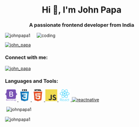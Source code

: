  <!--  [ ! [MasterHead] https://1.bp.blogspot.com/-7A4WynwLsMw/XbBpCXG8fHI/AAAAAAAAMt4/uOa1bpLskYgrwGbllhSu2SDj_Mig8SXJQCLcBGAsYHQ/s1600/2000_600px.gif-->

<h1 align="center">Hi 👋, I'm John Papa</h1>
<h3 align="center">A passionate frontend developer from India</h3>
<img  align="right"  alt ="coding"  width ="400"  src="https://image.shutterstock.com/image-vector/young-woman-writes-code-on-260nw-1731157933.jpg">
<p align="left"> <img src="https://komarev.com/ghpvc/?username=johnpapa1&label=Profile%20views&color=0e75b6&style=flat" alt="johnpapa1" /> </p>

<p align="left"> <a href="https://twitter.com/john_papa" target="blank"><img src="https://img.shields.io/twitter/follow/john_papa?logo=twitter&style=for-the-badge" alt="john_papa" /></a> </p>



<h3 align="left">Connect with me:</h3>
<p align="left">
<a href="https://twitter.com/john_papa" target="blank"><img align="center" src="https://raw.githubusercontent.com/rahuldkjain/github-profile-readme-generator/master/src/images/icons/Social/twitter.svg" alt="john_papa" height="30" width="40" /></a>
</p>

<h3 align="left">Languages and Tools:</h3>
<p align="left"> <a href="https://getbootstrap.com" target="_blank" rel="noreferrer"> <img src="https://raw.githubusercontent.com/devicons/devicon/master/icons/bootstrap/bootstrap-plain-wordmark.svg" alt="bootstrap" width="40" height="40"/> </a> <a href="https://www.w3schools.com/css/" target="_blank" rel="noreferrer"> <img src="https://raw.githubusercontent.com/devicons/devicon/master/icons/css3/css3-original-wordmark.svg" alt="css3" width="40" height="40"/> </a> <a href="https://www.w3.org/html/" target="_blank" rel="noreferrer"> <img src="https://raw.githubusercontent.com/devicons/devicon/master/icons/html5/html5-original-wordmark.svg" alt="html5" width="40" height="40"/> </a> <a href="https://developer.mozilla.org/en-US/docs/Web/JavaScript" target="_blank" rel="noreferrer"> <img src="https://raw.githubusercontent.com/devicons/devicon/master/icons/javascript/javascript-original.svg" alt="javascript" width="40" height="40"/> </a> <a href="https://reactjs.org/" target="_blank" rel="noreferrer"> <img src="https://raw.githubusercontent.com/devicons/devicon/master/icons/react/react-original-wordmark.svg" alt="react" width="40" height="40"/> </a> <a href="https://reactnative.dev/" target="_blank" rel="noreferrer"> <img src="https://reactnative.dev/img/header_logo.svg" alt="reactnative" width="40" height="40"/> </a> </p>

<p>&nbsp;<img align="center" src="https://github-readme-stats.vercel.app/api?username=johnpapa1&show_icons=true&locale=en" alt="johnpapa1" /></p>

<p><img align="center" src="https://github-readme-streak-stats.herokuapp.com/?user=johnpapa1&" alt="johnpapa1" /></p>

